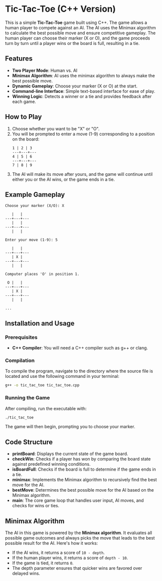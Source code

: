 # Tic-Tac-Toe (C++ Version)

This is a simple **Tic-Tac-Toe** game built using C++. The game allows a human player to compete against an AI. The AI uses the Minimax algorithm to calculate the best possible move and ensure competitive gameplay. The human player can choose their marker (X or O), and the game proceeds turn by turn until a player wins or the board is full, resulting in a tie.

## Features

- **Two Player Mode**: Human vs. AI
- **Minimax Algorithm**: AI uses the minimax algorithm to always make the best possible move.
- **Dynamic Gameplay**: Choose your marker (X or O) at the start.
- **Command-line Interface**: Simple text-based interface for ease of play.
- **Winning Logic**: Detects a winner or a tie and provides feedback after each game.

## How to Play

1. Choose whether you want to be "X" or "O".
2. You will be prompted to enter a move (1-9) corresponding to a position on the board:
    ```
    1 | 2 | 3
    ---+---+---
    4 | 5 | 6
    ---+---+---
    7 | 8 | 9
    ```
3. The AI will make its move after yours, and the game will continue until either you or the AI wins, or the game ends in a tie.

## Example Gameplay

```
Choose your marker (X/O): X

   |   |   
---+---+---
   |   |   
---+---+---
   |   |   

Enter your move (1-9): 5

   |   |   
---+---+---
   | X |   
---+---+---
   |   |   

Computer places 'O' in position 1.

 O |   |   
---+---+---
   | X |   
---+---+---
   |   |   

...
```

## Installation and Usage

### Prerequisites

- **C++ Compiler**: You will need a C++ compiler such as g++ or clang.

### Compilation

To compile the program, navigate to the directory where the source file is located and use the following command in your terminal:

```bash
g++ -o tic_tac_toe tic_tac_toe.cpp
```

### Running the Game

After compiling, run the executable with:

```bash
./tic_tac_toe
```

The game will then begin, prompting you to choose your marker.

## Code Structure

- **printBoard**: Displays the current state of the game board.
- **checkWin**: Checks if a player has won by comparing the board state against predefined winning conditions.
- **isBoardFull**: Checks if the board is full to determine if the game ends in a tie.
- **minimax**: Implements the Minimax algorithm to recursively find the best move for the AI.
- **bestMove**: Determines the best possible move for the AI based on the Minimax algorithm.
- **main**: The core game loop that handles user input, AI moves, and checks for wins or ties.

## Minimax Algorithm

The AI in this game is powered by the **Minimax algorithm**. It evaluates all possible game outcomes and always picks the move that leads to the best possible result for the AI. Here's how it works:

- If the AI wins, it returns a score of `10 - depth`.
- If the human player wins, it returns a score of `depth - 10`.
- If the game is tied, it returns `0`.
- The depth parameter ensures that quicker wins are favored over delayed wins.

